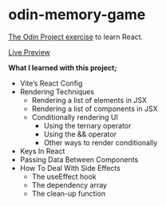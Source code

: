 # odin-memory-game

[The Odin Project exercise](https://www.theodinproject.com/lessons/node-path-react-new-memory-card) to learn React.

[Live Preview](https://oguzhan-ulutas.github.io/odin-cv-application/)

**What I learned with this project;**

- Vite’s React Config
- Rendering Techniques
  - Rendering a list of elements in JSX
  - Rendering a list of components in JSX
  - Conditionally rendering UI
    - Using the ternary operator
    - Using the && operator
    - Other ways to render conditionally
- Keys In React
- Passing Data Between Components
- How To Deal With Side Effects
  - The useEffect hook
  - The dependency array
  - The clean-up function
